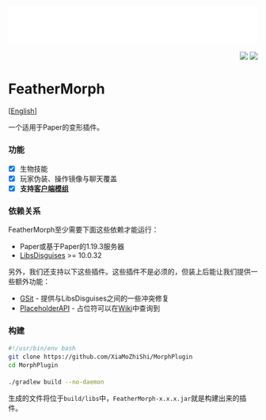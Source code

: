 ![cover](./assets/cover.png)

<p align="right">
  <img src="https://github.com/XiaMoZhiShi/MorphPlugin/actions/workflows/build.yml/badge.svg">
  <img src="https://img.shields.io/github/release/XiaMoZhiShi/MorphPlugin.svg">
</p>

<!-- [Wiki](https://github.com/XiaMoZhiShi/MorphPlugin/wiki) -->

# FeatherMorph

[[English](./README_en.md)]

一个适用于Paper的变形插件。

### 功能
- [x] 生物技能
- [x] 玩家伪装、操作镜像与聊天覆盖
- [x] **支持[客户端模组](https://github.com/XiaMoZhiShi/MorphPluginClient)**

### 依赖关系
FeatherMorph至少需要下面这些依赖才能运行：
- Paper或基于Paper的1.19.3服务器
- [LibsDisguises](https://www.spigotmc.org/resources/libs-disguises-free.81/) >= 10.0.32 <!--[^ld]-->

<!-- [^ld]: 我们建议使用Jenkins上版本至少为#1154的构建，Spigot页面上的最新版本并不支持1.19.3。-->

另外，我们还支持以下这些插件。这些插件不是必须的，但装上后能让我们提供一些额外功能：
- [GSit](https://www.spigotmc.org/resources/gsit-modern-sit-seat-and-chair-lay-and-crawl-plugin-1-13-x-1-19-x.62325/) - 提供与LibsDisguises之间的一些冲突修复
- [PlaceholderAPI](https://www.spigotmc.org/resources/placeholderapi.6245/) - 占位符可以在[Wiki](https://github.com/XiaMoZhiShi/MorphPlugin/wiki/PlaceholderAPI)中查询到

### 构建
```bash
#!/usr/bin/env bash
git clone https://github.com/XiaMoZhiShi/MorphPlugin
cd MorphPlugin

./gradlew build --no-daemon
```

生成的文件将位于`build/libs`中，`FeatherMorph-x.x.x.jar`就是构建出来的插件。